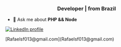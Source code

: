 <h3 align="center">Developer | from Brazil</h3>

- 💬 Ask me about **PHP && Node** 

<p align="left">
<a href="https://www.linkedin.com/in/rafael-fernandes-091b8914b/" target="blank"><img align="center" src="https://img.shields.io/badge/LinkedIn-0077B5?style=for-the-badge&logo=linkedin&logoColor=white" alt="LinkedIn profile"/></a>
</p>
[Rafaelsf013@gmail.com](Rafaelsf013@gmail.com)
